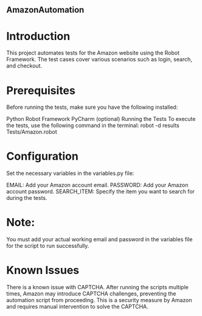 ## AmazonAutomation

# Introduction
This project automates tests for the Amazon website using the Robot Framework. The test cases cover various scenarios such as login, search, and checkout.

# Prerequisites
Before running the tests, make sure you have the following installed:

Python
Robot Framework
PyCharm (optional)
Running the Tests
To execute the tests, use the following command in the terminal:
robot -d results Tests/Amazon.robot

# Configuration
Set the necessary variables in the variables.py file:

EMAIL: Add your Amazon account email.
PASSWORD: Add your Amazon account password.
SEARCH_ITEM: Specify the item you want to search for during the tests.
# Note: 
You must add your actual working email and password in the variables file for the script to run successfully.

# Known Issues
There is a known issue with CAPTCHA. After running the scripts multiple times, Amazon may introduce CAPTCHA challenges, preventing the automation script from proceeding. This is a security measure by Amazon and requires manual intervention to solve the CAPTCHA.

